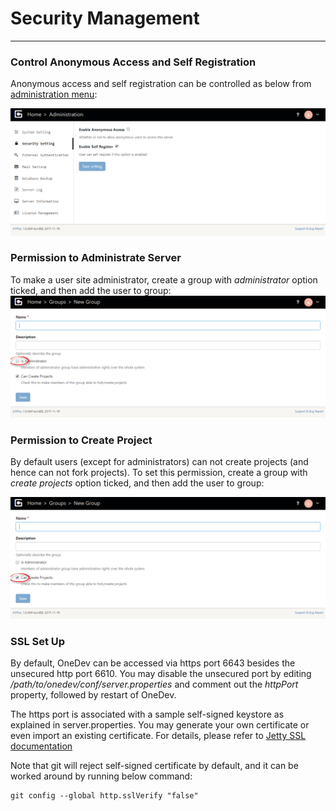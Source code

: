 # Security Management
--------------------

### Control Anonymous Access and Self Registration

Anonymous access and self registration can be controlled as below from [administration menu](Server-Administration-Menu.md):

![security-setting.png](images/security-setting.png)

### Permission to Administrate Server

To make a user site administrator, create a group with _administrator_ option ticked, and then add the user to group:
![administer-server-permission.png](images/administer-server-permission.png)

### Permission to Create Project

By default users (except for administrators) can not create projects (and hence can not fork projects). To set this permission, create a group with _create projects_ option ticked, and then add the user to group:

![create-project-permission.png](images/create-project-permission.png)

### SSL Set Up

By default, OneDev can be accessed via https port 6643 besides the unsecured http port 6610. You may disable the unsecured port by editing _/path/to/onedev/conf/server.properties_ and comment out the _httpPort_ property, followed by restart of OneDev. 

The https port is associated with a sample self-signed keystore as explained in server.properties. You may generate your own certificate or even import an existing certificate. For details, please refer to [Jetty SSL documentation](http://www.eclipse.org/jetty/documentation/current/configuring-ssl.html)

Note that git will reject self-signed certificate by default, and it can be worked around by running below command:
```
git config --global http.sslVerify "false"
```